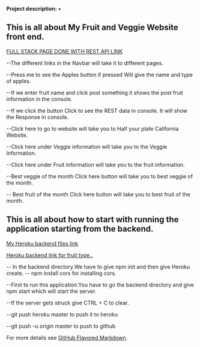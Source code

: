 
**Project description:** •	

## This is all about My Fruit and Veggie Website front end.

[FULL STACK PAGE DONE WITH REST API LINK](https://renujaishankar.github.io/Feb11thFrontEndRepository/)

--The different links in the Navbar will take it to different pages.

--Press me to see the Apples button if pressed Will give the name and type of apples.

--If we enter fruit name and click post something it shows the post fruit information in the console.

--If we click the button Click to see the REST data in console. It will show the Response in console.

--Click here to go to website will take you to Half your plate California Website.

--Click here under Veggie information will take you to the Veggie Information.

--Click here under Fruit information will take you to the fruit information.

--Best veggie of the month Click here button will take you to best veggie of the month.

-- Best fruit of the month Click here button will take you to best fruit of the month.



## This is all about how to start with running the application starting from the backend.

[My Heroku backend files link](https://still-thicket-63557.herokuapp.com/data)

[Heroku backend link for fruit type..](https://still-thicket-63557.herokuapp.com/fruits/type)

-- In the backend directory.We have to give npm init
and then give Heroku create.
-- npm install cors for installing cors.

--First to run this application.You have to go the backend directory and give npm start which will start the server.

--If the server gets struck give CTRL + C to clear.

--git push heroku master to push it to heroku

--git push -u origin master to push to github






For more details see [GitHub Flavored Markdown](https://guides.github.com/features/mastering-markdown/).
